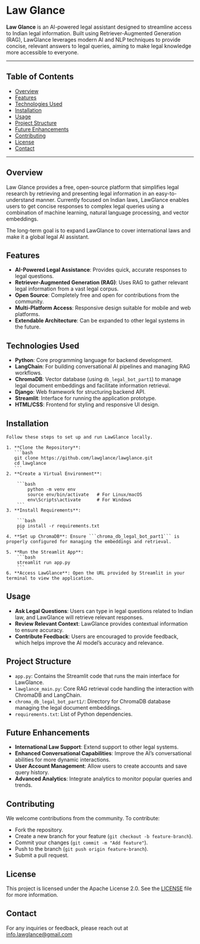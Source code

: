 # Law Glance
 
**Law Glance** is an AI-powered legal assistant designed to streamline access to Indian legal information. Built using Retriever-Augmented Generation (RAG), LawGlance leverages modern AI and NLP techniques to provide concise, relevant answers to legal queries, aiming to make legal knowledge more accessible to everyone.
 
---
 
## Table of Contents
 
- [Overview](#overview)
- [Features](#features)
- [Technologies Used](#technologies-used)
- [Installation](#installation)
- [Usage](#usage)
- [Project Structure](#project-structure)
- [Future Enhancements](#future-enhancements)
- [Contributing](#contributing)
- [License](#license)
- [Contact](#contact)
 
---
 
## Overview
 
Law Glance provides a free, open-source platform that simplifies legal research by retrieving and presenting legal information in an easy-to-understand manner. Currently focused on Indian laws, LawGlance enables users to get concise responses to complex legal queries using a combination of machine learning, natural language processing, and vector embeddings.
 
The long-term goal is to expand LawGlance to cover international laws and make it a global legal AI assistant.
 
## Features
 
- **AI-Powered Legal Assistance**: Provides quick, accurate responses to legal questions.
- **Retriever-Augmented Generation (RAG)**: Uses RAG to gather relevant legal information from a vast legal corpus.
- **Open Source**: Completely free and open for contributions from the community.
- **Multi-Platform Access**: Responsive design suitable for mobile and web platforms.
- **Extendable Architecture**: Can be expanded to other legal systems in the future.
 
## Technologies Used
 
- **Python**: Core programming language for backend development.
- **LangChain**: For building conversational AI pipelines and managing RAG workflows.
- **ChromaDB**: Vector database (using `db_legal_bot_part1`) to manage legal document embeddings and facilitate information retrieval.
- **Django**: Web framework for structuring backend API.
- **Streamlit**: Interface for running the application prototype.
- **HTML/CSS**: Frontend for styling and responsive UI design.
 
## Installation
 
	Follow these steps to set up and run LawGlance locally.
 
	1. **Clone the Repository**:
	   ```bash
	   git clone https://github.com/lawglance/lawglance.git
	   cd lawglance
	   ```
	2. **Create a Virtual Environment**:
 
		```bash
			python -m venv env
			source env/bin/activate   # For Linux/macOS
			env\Scripts\activate      # For Windows
		```
	3. **Install Requirements**:
 
		```bash
		pip install -r requirements.txt
		```
	4. **Set up ChromaDB**: Ensure ```chroma_db_legal_bot_part1``` is properly configured for managing the embeddings and retrieval.
 
	5. **Run the Streamlit App**:
		```bash
		streamlit run app.py
		```
	6. **Access LawGlance**: Open the URL provided by Streamlit in your terminal to view the application.
 
## Usage
 
- **Ask Legal Questions**: Users can type in legal questions related to Indian law, and LawGlance will retrieve relevant responses.
- **Review Relevant Context**: LawGlance provides contextual information to ensure accuracy.
- **Contribute Feedback**: Users are encouraged to provide feedback, which helps improve the AI model’s accuracy and relevance.
 
## Project Structure
 
- `app.py`: Contains the Streamlit code that runs the main interface for LawGlance.
- `lawglance_main.py`: Core RAG retrieval code handling the interaction with ChromaDB and LangChain.
- `chroma_db_legal_bot_part1/`: Directory for ChromaDB database managing the legal document embeddings.
- `requirements.txt`: List of Python dependencies.
 
## Future Enhancements
 
- **International Law Support**: Extend support to other legal systems.
- **Enhanced Conversational Capabilities**: Improve the AI’s conversational abilities for more dynamic interactions.
- **User Account Management**: Allow users to create accounts and save query history.
- **Advanced Analytics**: Integrate analytics to monitor popular queries and trends.
 
## Contributing
 
We welcome contributions from the community. To contribute:
 
- Fork the repository.
- Create a new branch for your feature (`git checkout -b feature-branch`).
- Commit your changes (`git commit -m "Add feature"`).
- Push to the branch (`git push origin feature-branch`).
- Submit a pull request.
 
 
## License
 
This project is licensed under the Apache License 2.0. See the [LICENSE](LICENSE) file for more information.
 
 
## Contact
For any inquiries or feedback, please reach out at info.lawglance@gmail.com
